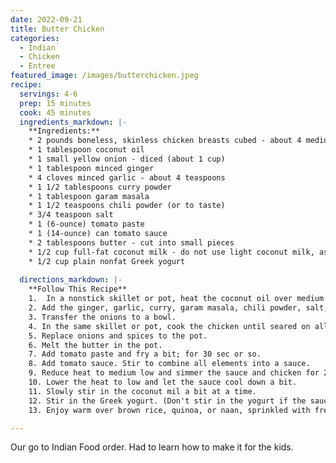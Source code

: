 ```yaml
---
date: 2022-09-21
title: Butter Chicken
categories:
  - Indian
  - Chicken
  - Entree
featured_image: /images/butterchicken.jpeg
recipe:
  servings: 4-6
  prep: 15 minutes
  cook: 45 minutes
  ingredients_markdown: |-
    **Ingredients:**
    * 2 pounds boneless, skinless chicken breasts cubed - about 4 medium breasts
    * 1 tablespoon coconut oil
    * 1 small yellow onion - diced (about 1 cup)
    * 1 tablespoon minced ginger
    * 4 cloves minced garlic - about 4 teaspoons
    * 1 1/2 tablespoons curry powder
    * 1 tablespoon garam masala
    * 1 1/2 teaspoons chili powder (or to taste)
    * 3/4 teaspoon salt
    * 1 (6-ounce) tomato paste
    * 1 (14-ounce) can tomato sauce
    * 2 tablespoons butter - cut into small pieces
    * 1/2 cup full-fat coconut milk - do not use light coconut milk, as it will water down the sauce
    * 1/2 cup plain nonfat Greek yogurt
  
  directions_markdown: |-
    **Follow This Recipe**
    1.  In a nonstick skillet or pot, heat the coconut oil over medium high. Once hot, add the onion and cook until beginning to soften, about 5 minutes. 
    2. Add the ginger, garlic, curry, garam masala, chili powder, salt, and tomato paste. Cook until fragrant, about 30 seconds.
    3. Transfer the onions to a bowl. 
    4. In the same skillet or pot, cook the chicken until seared on all sides.
    5. Replace onions and spices to the pot. 
    6. Melt the butter in the pot.
    7. Add tomato paste and fry a bit; for 30 sec or so.
    8. Add tomato sauce. Stir to combine all elements into a sauce.
    9. Reduce heat to medium low and simmer the sauce and chicken for 20 min or until chicken is a temp and can be pulled apart with a fork.
    10. Lower the heat to low and let the sauce cool down a bit.
    11. Slowly stir in the coconut mil a bit at a time. 
    12. Stir in the Greek yogurt. (Don't stir in the yogurt if the sauce is still too hot, it will curdle.)
    13. Enjoy warm over brown rice, quinoa, or naan, sprinkled with fresh cilantro.

---
```

Our go to Indian Food order.  Had to learn how to make it for the kids.